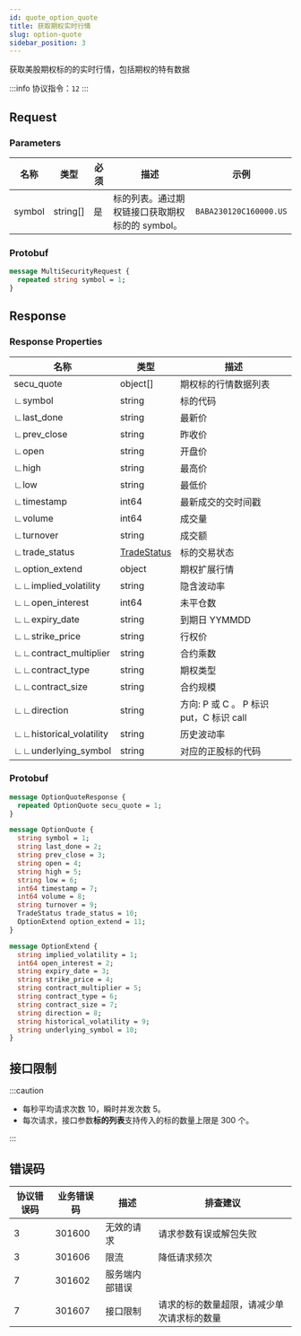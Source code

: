 ```yaml
---
id: quote_option_quote
title: 获取期权实时行情
slug: option-quote
sidebar_position: 3
---
```


获取美股期权标的的实时行情，包括期权的特有数据

:::info
协议指令：`12`
:::

## Request

### Parameters

| 名称   | 类型     | 必须 | 描述                                            | 示例                   |
| ------ | -------- | ---- | ----------------------------------------------- | ---------------------- |
| symbol | string[] | 是   | 标的列表。通过期权链接口获取期权标的的 symbol。 | `BABA230120C160000.US` |

### Protobuf

```protobuf
message MultiSecurityRequest {
  repeated string symbol = 1;
}
```

## Response

### Response Properties

| 名称                    | 类型                                 | 描述                                    |
| ----------------------- | ------------------------------------ | --------------------------------------- |
| secu_quote              | object[]                             | 期权标的行情数据列表                    |
| ∟symbol                 | string                               | 标的代码                                |
| ∟last_done              | string                               | 最新价                                  |
| ∟prev_close             | string                               | 昨收价                                  |
| ∟open                   | string                               | 开盘价                                  |
| ∟high                   | string                               | 最高价                                  |
| ∟low                    | string                               | 最低价                                  |
| ∟timestamp              | int64                                | 最新成交的交时间戳                      |
| ∟volume                 | int64                                | 成交量                                  |
| ∟turnover               | string                               | 成交额                                  |
| ∟trade_status           | [TradeStatus](../object#tradestatus) | 标的交易状态                            |
| ∟option_extend          | object                               | 期权扩展行情                            |
| ∟∟implied_volatility    | string                               | 隐含波动率                              |
| ∟∟open_interest         | int64                                | 未平仓数                                |
| ∟∟expiry_date           | string                               | 到期日 YYMMDD                           |
| ∟∟strike_price          | string                               | 行权价                                  |
| ∟∟contract_multiplier   | string                               | 合约乘数                                |
| ∟∟contract_type         | string                               | 期权类型                                |
| ∟∟contract_size         | string                               | 合约规模                                |
| ∟∟direction             | string                               | 方向: P 或 C 。 P 标识 put，C 标识 call |
| ∟∟historical_volatility | string                               | 历史波动率                              |
| ∟∟underlying_symbol     | string                               | 对应的正股标的代码                      |

### Protobuf

```protobuf
message OptionQuoteResponse {
  repeated OptionQuote secu_quote = 1;
}

message OptionQuote {
  string symbol = 1;
  string last_done = 2;
  string prev_close = 3;
  string open = 4;
  string high = 5;
  string low = 6;
  int64 timestamp = 7;
  int64 volume = 8;
  string turnover = 9;
  TradeStatus trade_status = 10;
  OptionExtend option_extend = 11;
}

message OptionExtend {
  string implied_volatility = 1;
  int64 open_interest = 2;
  string expiry_date = 3;
  string strike_price = 4;
  string contract_multiplier = 5;
  string contract_type = 6;
  string contract_size = 7;
  string direction = 8;
  string historical_volatility = 9;
  string underlying_symbol = 10;
}
```

## 接口限制

:::caution

- 每秒平均请求次数 10，瞬时并发次数 5。
- 每次请求，接口参数**标的列表**支持传入的标的数量上限是 300 个。

:::

## 错误码

| 协议错误码 | 业务错误码 | 描述           | 排查建议                                   |
| ---------- | ---------- | -------------- | ------------------------------------------ |
| 3          | 301600     | 无效的请求     | 请求参数有误或解包失败                     |
| 3          | 301606     | 限流           | 降低请求频次                               |
| 7          | 301602     | 服务端内部错误 |                                            |
| 7          | 301607     | 接口限制       | 请求的标的数量超限，请减少单次请求标的数量 |

